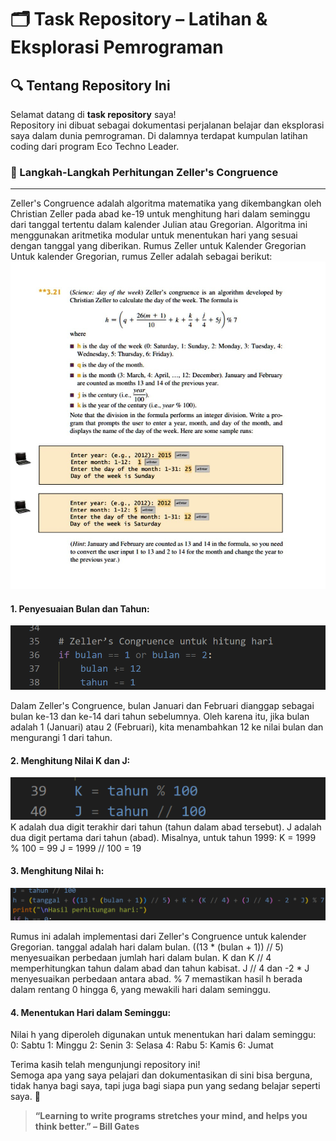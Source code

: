 # 🗂️ Task Repository – Latihan & Eksplorasi Pemrograman

## 🔍 Tentang Repository Ini

Selamat datang di **task repository** saya!  
Repository ini dibuat sebagai dokumentasi perjalanan belajar dan eksplorasi saya dalam dunia pemrograman. Di dalamnya terdapat kumpulan latihan coding dari program Eco Techno Leader. 

### 🧮 Langkah-Langkah Perhitungan Zeller's Congruence 
----
Zeller's Congruence adalah algoritma matematika yang dikembangkan oleh Christian Zeller pada abad ke-19 untuk menghitung hari dalam seminggu dari tanggal tertentu dalam kalender Julian atau Gregorian. Algoritma ini menggunakan aritmetika modular untuk menentukan hari yang sesuai dengan tanggal yang diberikan.
Rumus Zeller untuk Kalender Gregorian
Untuk kalender Gregorian, rumus Zeller adalah sebagai berikut:
![zeller rumus](https://github.com/Asfa-Asfialana/TASK-REPOSITORY/blob/main/zeller%20rumus.jpg)

#### 1. Penyesuaian Bulan dan Tahun:
![gambar1](https://github.com/Asfa-Asfialana/TASK-REPOSITORY/blob/main/gambar1.png)

Dalam Zeller's Congruence, bulan Januari dan Februari dianggap sebagai bulan ke-13 dan ke-14 dari tahun sebelumnya. Oleh karena itu, jika bulan adalah 1 (Januari) atau 2 (Februari), kita menambahkan 12 ke nilai bulan dan mengurangi 1 dari tahun.
#### 2. Menghitung Nilai K dan J:
![gambar2](https://github.com/Asfa-Asfialana/TASK-REPOSITORY/blob/main/gambar2.png)
K adalah dua digit terakhir dari tahun (tahun dalam abad tersebut).
J adalah dua digit pertama dari tahun (abad).
Misalnya, untuk tahun 1999:
K = 1999 % 100 = 99
J = 1999 // 100 = 19

#### 3. Menghitung Nilai h:
![gambar3](https://github.com/Asfa-Asfialana/TASK-REPOSITORY/blob/main/gambar3.png)

Rumus ini adalah implementasi dari Zeller's Congruence untuk kalender Gregorian.
tanggal adalah hari dalam bulan.
((13 * (bulan + 1)) // 5) menyesuaikan perbedaan jumlah hari dalam bulan.
K dan K // 4 memperhitungkan tahun dalam abad dan tahun kabisat.
J // 4 dan -2 * J menyesuaikan perbedaan antara abad.
% 7 memastikan hasil h berada dalam rentang 0 hingga 6, yang mewakili hari dalam seminggu.
#### 4. Menentukan Hari dalam Seminggu:


Nilai h yang diperoleh digunakan untuk menentukan hari dalam seminggu:
0: Sabtu
1: Minggu
2: Senin
3: Selasa
4: Rabu
5: Kamis
6: Jumat

Terima kasih telah mengunjungi repository ini!  
Semoga apa yang saya pelajari dan dokumentasikan di sini bisa berguna, tidak hanya bagi saya, tapi juga bagi siapa pun yang sedang belajar seperti saya. 🚀

> **“Learning to write programs stretches your mind, and helps you think better.” – Bill Gates**
